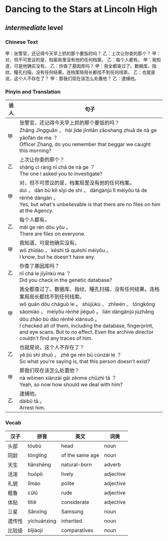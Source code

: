 # Dancing to the Stars at Lincoln High
## *intermediate* level

### Chinese Text
甲：张警官，还记得今天早上抓的那个要饭的吗？
乙：上次让你查的那个？
甲：对，但不可思议的是，档案局里没有他的任何档案。
乙：每个人都有。
甲：我知道，可是他确实没有。
乙：你查了基因库吗？
甲：我全都查过了。数据库、指纹、瞳孔扫描，没有任何结果。连档案局局长都找不到任何线索。
乙：也就是说，这个人不存在了？
甲：那我们现在该怎么处置他？
乙：逮捕他。

### Pinyin and Translation
|说人|句子|
|----|----|
|甲|张警官，还记得今天早上抓的那个要饭的吗？<br />Zhāng Jǐngguān ， hái jìde jīntiān zǎoshang zhuā de nà ge yàofàn de ma ？<br />Officer Zhang, do you remember that beggar we caught this morning?|
|乙|上次让你查的那个？<br />shàng cì ràng nǐ chá de nà ge ？<br />The one I asked you to investigate?|
|甲|对，但不可思议的是，档案局里没有他的任何档案。<br />duì ， dàn bù kě sīyì de shì ， dàngànjú lǐ méiyǒu tā de rènhé dàngàn 。<br />Yes, but what's unbelievable is that there are no files on him at the Agency.|
|乙|每个人都有。<br />měi ge rén dōu yǒu 。<br />There are files on everyone.|
|甲|我知道，可是他确实没有。<br />wǒ zhīdào ， kěshì tā quèshí méiyǒu 。<br />I know, but he doesn't have any.|
|乙|你查了基因库吗？<br />nǐ chá le jīyīnkù ma ？<br />Did you check in the genetic database?|
|甲|我全都查过了。数据库、指纹、瞳孔扫描，没有任何结果。连档案局局长都找不到任何线索。<br />wǒ quán dōu cháguò le 。 shùjùkù 、 zhǐwén 、 tóngkǒng sǎomiáo ， méiyǒu rènhé jiéguǒ 。 lián dàngànjú júzhǎng dōu zhǎo bù dào rènhé xiànsuǒ 。<br />I checked all of them, including the database, fingerprint, and eye scans. But to no effect. Even the archive director couldn't find any traces of him.|
|乙|也就是说，这个人不存在了？<br />yě jiù shì shuō ， zhè ge rén bù cúnzài le ？<br />So what you're saying is, that this person doesn't exist?|
|甲|那我们现在该怎么处置他？<br />nà wǒmen xiànzài gāi zěnme chǔzhì tā ？<br />Yeah, so now how should we deal with him?|
|乙|逮捕他。<br />dàibǔ tā 。<br />Arrest him.|
### Vocab
|汉子|拼音|英文|词类|
|----|----|----|----|
|头部|tóubù|head|noun|
|同龄|tónglíng|of the same age|noun|
|天生|tiānshēng|natural-born|adverb|
|活泼|huópō|lively|adjective|
|礼貌|lǐmào|polite|adjective|
|粗鲁|cūlǔ|rude|adjective|
|体贴|tǐtiē|considerate|adjective|
|三星|Sānxīng|Samsung|noun|
|遗传性|yíchuánxìng|inherited|noun|
|比较级|bǐjiàojí|comparatives|noun|